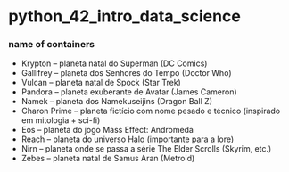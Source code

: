 # python_42_intro_data_science

### name of containers
- Krypton – planeta natal do Superman (DC Comics)
- Gallifrey – planeta dos Senhores do Tempo (Doctor Who)
- Vulcan – planeta natal de Spock (Star Trek)
- Pandora – planeta exuberante de Avatar (James Cameron)
- Namek – planeta dos Namekuseijins (Dragon Ball Z)
- Charon Prime – planeta fictício com nome pesado e técnico (inspirado em mitologia + sci-fi)
- Eos – planeta do jogo Mass Effect: Andromeda
- Reach – planeta do universo Halo (importante para a lore)
- Nirn – planeta onde se passa a série The Elder Scrolls (Skyrim, etc.)
- Zebes – planeta natal de Samus Aran (Metroid)